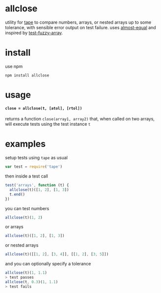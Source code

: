 # allclose

utility for [tape]() to compare numbers, arrays, or nested arrays up to some tolerance, with sensible error output on test failure. uses [almost-equal](https://github.com/scijs/almost-equal) and inspired by [test-fuzzy-array](https://github.com/Jam3/test-fuzzy-array).

# install

use npm

```
npm install allclose
```

# usage

#### `close = allclose(t, [atol], [rtol])`

returns a function `close(array1, array2)` that, when called on two arrays, will execute tests using the test instance `t`

# examples

setup tests using `tape` as usual

```javascript
var test = require('tape')
```

then inside a test call 

```javascript
test('arrays', function (t) {
  allclose(t)([1, 2], [1, 3])
  t.end()
})
```

you can test numbers

```javascript
allclose(t)(1, 2)
```

or arrays

```javascript
allclose(t)([1, 2], [1, 3])
```

or nested arrays

```javascript
allclose(t)([[1, 2], [3, 4]], [[1, 2], [3, 5]])
```

and you can optionally specify a tolerance

```javascript
allclose(t)(1, 1.1)
> test passes
allclose(t, 0.3)(1, 1.1)
> test fails
```



